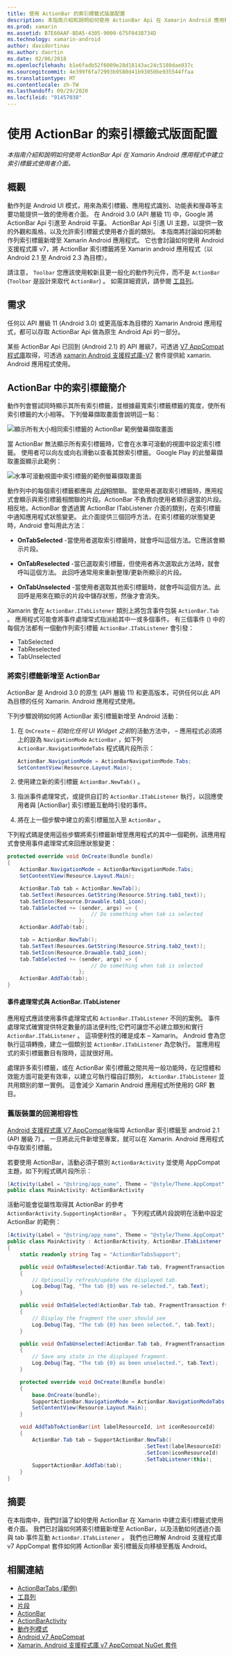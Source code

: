 ```yaml
---
title: 使用 ActionBar 的索引標籤式版面配置
description: 本指南介紹和說明如何使用 ActionBar Api 在 Xamarin Android 應用程式中建立索引標籤式使用者介面。
ms.prod: xamarin
ms.assetid: B7E60AAF-BDA5-4305-9000-675F0438734D
ms.technology: xamarin-android
author: davidortinau
ms.author: daortin
ms.date: 02/06/2018
ms.openlocfilehash: b1e6fadb52f6009e28d18143ac24c5180dae037c
ms.sourcegitcommit: 4e399f6fa72993b9580d41b93050be935544ffaa
ms.translationtype: MT
ms.contentlocale: zh-TW
ms.lasthandoff: 09/29/2020
ms.locfileid: "91457038"
---
```

# <a name="tabbed-layouts-with-the-actionbar"></a>使用 ActionBar 的索引標籤式版面配置

_本指南介紹和說明如何使用 ActionBar Api 在 Xamarin Android 應用程式中建立索引標籤式使用者介面。_

## <a name="overview"></a>概觀

動作列是 Android UI 模式，用來為索引標籤、應用程式識別、功能表和搜尋等主要功能提供一致的使用者介面。 在 Android 3.0 (API 層級 11) 中，Google 將 ActionBar Api 引進至 Android 平臺。 ActionBar Api 引進 UI 主題，以提供一致的外觀和風格，以及允許索引標籤式使用者介面的類別。 本指南將討論如何將動作列索引標籤新增至 Xamarin Android 應用程式。 它也會討論如何使用 Android 支援程式庫 v7，將 ActionBar 索引標籤將至 Xamarin android 應用程式（以 Android 2.1 至 Android 2.3 為目標）。 

請注意， `Toolbar` 您應該使用較新且更一般化的動作列元件，而不是 `ActionBar` (`Toolbar` 是設計來取代 `ActionBar`) 。 如需詳細資訊，請參閱 [工具列](~/android/user-interface/controls/tool-bar/index.md)。 

## <a name="requirements"></a>需求

任何以 API 層級 11 (Android 3.0) 或更高版本為目標的 Xamarin Android 應用程式，都可以存取 ActionBar Api 做為原生 Android Api 的一部分。 

某些 ActionBar Api 已回到 (Android 2.1) 的 API 層級7，可透過 [V7 AppCompat 程式庫](https://developer.android.com/tools/support-library/features.html#v7-appcompat)取得，可透過 [xamarin Android 支援程式庫-V7](https://www.nuget.org/packages/Xamarin.Android.Support.v7.AppCompat/) 套件提供給 xamarin. Android 應用程式使用。

## <a name="introducing-tabs-in-the-actionbar"></a>ActionBar 中的索引標籤簡介

動作列會嘗試同時顯示其所有索引標籤，並根據最寬索引標籤標籤的寬度，使所有索引標籤的大小相等。 下列螢幕擷取畫面會說明這一點： 

![顯示所有大小相同索引標籤的 ActionBar 範例螢幕擷取畫面](with-action-bar-images/image1.png)

當 ActionBar 無法顯示所有索引標籤時，它會在水準可滾動的視圖中設定索引標籤。 使用者可以向左或向右滑動以查看其餘索引標籤。 Google Play 的此螢幕擷取畫面顯示此範例： 

![水準可滾動視圖中索引標籤的範例螢幕擷取畫面](with-action-bar-images/image2.png)

動作列中的每個索引標籤都應與 [*片段*](~/android/platform/fragments/index.md)相關聯。 當使用者選取索引標籤時，應用程式會顯示與索引標籤相關聯的片段。ActionBar 不負責向使用者顯示適當的片段。 相反地，ActionBar 會透過實 ActionBar ITabListener 介面的類別，在索引標籤中通知應用程式狀態變更。 此介面提供三個回呼方法，在索引標籤的狀態變更時，Android 會叫用此方法： 

- **OnTabSelected** -當使用者選取索引標籤時，就會呼叫這個方法。它應該會顯示片段。

- **OnTabReselected** -當已選取索引標籤，但使用者再次選取此方法時，就會呼叫這個方法。 此回呼通常用來重新整理/更新所顯示的片段。

- **OnTabUnselected** -當使用者選取其他索引標籤時，就會呼叫這個方法。此回呼是用來在顯示的片段中儲存狀態，然後才會消失。

Xamarin 會在 `ActionBar.ITabListener` 類別上將包含事件包裝 `ActionBar.Tab` 。 應用程式可能會將事件處理常式指派給其中一或多個事件。 有三個事件 () 中的每個方法都有一個動作列索引標籤 `ActionBar.ITabListener` 會引發： 

- TabSelected
- TabReselected
- TabUnselected

### <a name="adding-tabs-to-the-actionbar"></a>將索引標籤新增至 ActionBar

ActionBar 是 Android 3.0 的原生 (API 層級 11) 和更高版本，可供任何以此 API 為目標的任何 Xamarin. Android 應用程式使用。 

下列步驟說明如何將 ActionBar 索引標籤新增至 Android 活動： 

1. 在 `OnCreate` &ndash; *初始化任何 UI Widget 之前*的活動方法中， &ndash; 應用程式必須將上的設為 `NavigationMode` `ActionBar` ，如下列 `ActionBar.NavigationModeTabs` 程式碼片段所示：

   ```csharp
   ActionBar.NavigationMode = ActionBarNavigationMode.Tabs;
   SetContentView(Resource.Layout.Main);
   ```

2. 使用建立新的索引標籤 `ActionBar.NewTab()` 。

3. 指派事件處理常式，或提供自訂的 `ActionBar.ITabListener` 執行，以回應使用者與 [ActionBar] 索引標籤互動時引發的事件。

4. 將在上一個步驟中建立的索引標籤加入至 `ActionBar` 。

下列程式碼是使用這些步驟將索引標籤新增至應用程式的其中一個範例，該應用程式會使用事件處理常式來回應狀態變更： 

```csharp
protected override void OnCreate(Bundle bundle)
{
    ActionBar.NavigationMode = ActionBarNavigationMode.Tabs;
    SetContentView(Resource.Layout.Main);

    ActionBar.Tab tab = ActionBar.NewTab();
    tab.SetText(Resources.GetString(Resource.String.tab1_text));
    tab.SetIcon(Resource.Drawable.tab1_icon);
    tab.TabSelected += (sender, args) => {
                           // Do something when tab is selected
                       };
    ActionBar.AddTab(tab);

    tab = ActionBar.NewTab();
    tab.SetText(Resources.GetString(Resource.String.tab2_text));
    tab.SetIcon(Resource.Drawable.tab2_icon);
    tab.TabSelected += (sender, args) => {
                           // Do something when tab is selected
                       };
    ActionBar.AddTab(tab);
}
```

#### <a name="event-handlers-vs-actionbaritablistener"></a>事件處理常式與 ActionBar. ITabListener

應用程式應該使用事件處理常式和 `ActionBar.ITabListener` 不同的案例。 事件處理常式確實提供特定數量的語法便利性;它們可讓您不必建立類別和實行 `ActionBar.ITabListener` 。 這項便利性的確是成本 &ndash; Xamarin。 Android 會為您執行這項轉換，建立一個類別並 `ActionBar.ITabListener` 為您執行。 當應用程式的索引標籤數目有限時，這就很好用。 

處理許多索引標籤，或在 ActionBar 索引標籤之間共用一般功能時，在記憶體和效能方面可能更有效率，以建立可執行檔自訂類別， `ActionBar.ITabListener` 並共用類別的單一實例。 這會減少 Xamarin Android 應用程式所使用的 GRF 數目。 

### <a name="backwards-compatibility-for-older-devices"></a>舊版裝置的回溯相容性

[Android 支援程式庫 V7 AppCompat](https://www.nuget.org/packages/Xamarin.Android.Support.v7.AppCompat/)後端埠 ActionBar 索引標籤至 android 2.1 (API 層級 7) 。 一旦將此元件新增至專案，就可以在 Xamarin. Android 應用程式中存取索引標籤。

若要使用 ActionBar，活動必須子類別 `ActionBarActivity` 並使用 AppCompat 主題，如下列程式碼片段所示：

```csharp
[Activity(Label = "@string/app_name", Theme = "@style/Theme.AppCompat", MainLauncher = true, Icon = "@drawable/ic_launcher")]
public class MainActivity: ActionBarActivity
```

活動可能會從屬性取得其 ActionBar 的參考 `ActionBarActivity.SupportingActionBar` 。 下列程式碼片段說明在活動中設定 ActionBar 的範例：

```csharp
[Activity(Label = "@string/app_name", Theme = "@style/Theme.AppCompat", MainLauncher = true, Icon = "@drawable/ic_launcher")]
public class MainActivity : ActionBarActivity, ActionBar.ITabListener
{
    static readonly string Tag = "ActionBarTabsSupport";

    public void OnTabReselected(ActionBar.Tab tab, FragmentTransaction ft)
    {
        // Optionally refresh/update the displayed tab.
        Log.Debug(Tag, "The tab {0} was re-selected.", tab.Text);
    }

    public void OnTabSelected(ActionBar.Tab tab, FragmentTransaction ft)
    {
        // Display the fragment the user should see
        Log.Debug(Tag, "The tab {0} has been selected.", tab.Text);
    }

    public void OnTabUnselected(ActionBar.Tab tab, FragmentTransaction ft)
    {
        // Save any state in the displayed fragment.
        Log.Debug(Tag, "The tab {0} as been unselected.", tab.Text);
    }

    protected override void OnCreate(Bundle bundle)
    {
        base.OnCreate(bundle);
        SupportActionBar.NavigationMode = ActionBar.NavigationModeTabs;
        SetContentView(Resource.Layout.Main);
    }

    void AddTabToActionBar(int labelResourceId, int iconResourceId)
    {
        ActionBar.Tab tab = SupportActionBar.NewTab()
                                            .SetText(labelResourceId)
                                            .SetIcon(iconResourceId)
                                            .SetTabListener(this);
        SupportActionBar.AddTab(tab);
    }
}
```

## <a name="summary"></a>摘要

在本指南中，我們討論了如何使用 ActionBar 在 Xamarin 中建立索引標籤式使用者介面。 我們已討論如何將索引標籤新增至 ActionBar，以及活動如何透過介面與 tab 事件互動 `ActionBar.ITabListener` 。 我們也已瞭解 Android 支援程式庫 v7 AppCompat 套件如何將 ActionBar 索引標籤反向移植至舊版 Android。 

## <a name="related-links"></a>相關連結

- [ActionBarTabs (範例) ](/samples/xamarin/monodroid-samples/userinterface-actionbartabs)
- [工具列](~/android/user-interface/controls/tool-bar/index.md)
- [片段](~/android/platform/fragments/index.md)
- [ActionBar](https://developer.android.com/guide/topics/ui/actionbar.html)
- [ActionBarActivity](https://developer.android.com/reference/android/support/v7/app/ActionBarActivity.html)
- [動作列模式](https://developer.android.com/design/patterns/actionbar.html)
- [Android v7 AppCompat](https://developer.android.com/tools/support-library/features.html#v7-appcompat)
- [Xamarin. Android 支援程式庫 v7 AppCompat NuGet 套件](https://www.nuget.org/packages/Xamarin.Android.Support.v7.AppCompat/)